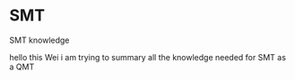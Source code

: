 # SMT
SMT knowledge

hello
this Wei
i am trying to summary all the knowledge needed for SMT as a QMT
